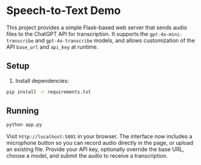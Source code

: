 # Speech-to-Text Demo

This project provides a simple Flask-based web server that sends audio files to the ChatGPT API for transcription. It supports the `gpt-4o-mini-transcribe` and `gpt-4o-transcribe` models, and allows customization of the API `base_url` and `api_key` at runtime.

## Setup

1. Install dependencies:

```bash
pip install -r requirements.txt
```

## Running

```bash
python app.py
```

Visit `http://localhost:5001` in your browser. The interface now includes a microphone button so you can record audio directly in the page, or upload an existing file. Provide your API key, optionally override the base URL, choose a model, and submit the audio to receive a transcription.
